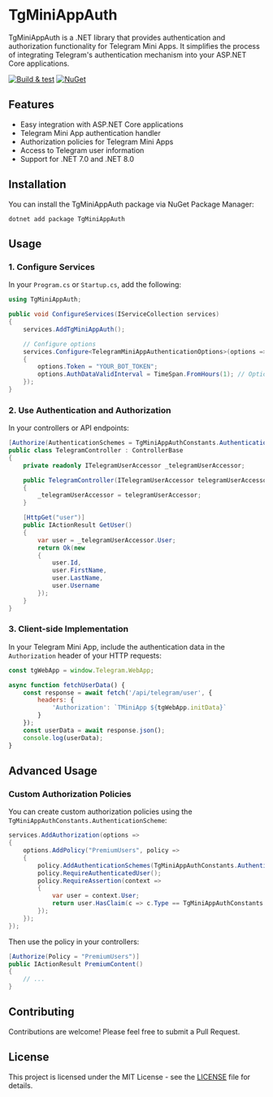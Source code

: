 # TgMiniAppAuth

TgMiniAppAuth is a .NET library that provides authentication and authorization functionality for Telegram Mini Apps. It simplifies the process of integrating Telegram's authentication mechanism into your ASP.NET Core applications.

[![Build & test](https://github.com/nazarovsa/TgMiniAppAuth/actions/workflows/dotnet-build-and-test.yml/badge.svg)](https://github.com/nazarovsa/TgMiniAppAuth/actions/workflows/dotnet-build-and-test.yml)
[![NuGet](https://img.shields.io/nuget/v/TgMiniAppAuth.svg)](https://www.nuget.org/packages/TgMiniAppAuth/)

## Features

- Easy integration with ASP.NET Core applications
- Telegram Mini App authentication handler
- Authorization policies for Telegram Mini Apps
- Access to Telegram user information
- Support for .NET 7.0 and .NET 8.0

## Installation

You can install the TgMiniAppAuth package via NuGet Package Manager:

```
dotnet add package TgMiniAppAuth
```

## Usage

### 1. Configure Services

In your `Program.cs` or `Startup.cs`, add the following:

```csharp
using TgMiniAppAuth;

public void ConfigureServices(IServiceCollection services)
{
    services.AddTgMiniAppAuth();

    // Configure options
    services.Configure<TelegramMiniAppAuthenticationOptions>(options =>
    {
        options.Token = "YOUR_BOT_TOKEN";
        options.AuthDataValidInterval = TimeSpan.FromHours(1); // Optional: default is 2 hours
    });
}
```

### 2. Use Authentication and Authorization

In your controllers or API endpoints:

```csharp
[Authorize(AuthenticationSchemes = TgMiniAppAuthConstants.AuthenticationScheme)]
public class TelegramController : ControllerBase
{
    private readonly ITelegramUserAccessor _telegramUserAccessor;

    public TelegramController(ITelegramUserAccessor telegramUserAccessor)
    {
        _telegramUserAccessor = telegramUserAccessor;
    }

    [HttpGet("user")]
    public IActionResult GetUser()
    {
        var user = _telegramUserAccessor.User;
        return Ok(new
        {
            user.Id,
            user.FirstName,
            user.LastName,
            user.Username
        });
    }
}
```

### 3. Client-side Implementation

In your Telegram Mini App, include the authentication data in the `Authorization` header of your HTTP requests:

```javascript
const tgWebApp = window.Telegram.WebApp;

async function fetchUserData() {
    const response = await fetch('/api/telegram/user', {
        headers: {
            'Authorization': `TMiniApp ${tgWebApp.initData}`
        }
    });
    const userData = await response.json();
    console.log(userData);
}
```

## Advanced Usage

### Custom Authorization Policies

You can create custom authorization policies using the `TgMiniAppAuthConstants.AuthenticationScheme`:

```csharp
services.AddAuthorization(options =>
{
    options.AddPolicy("PremiumUsers", policy =>
    {
        policy.AddAuthenticationSchemes(TgMiniAppAuthConstants.AuthenticationScheme);
        policy.RequireAuthenticatedUser();
        policy.RequireAssertion(context =>
        {
            var user = context.User;
            return user.HasClaim(c => c.Type == TgMiniAppAuthConstants.Claims.IsPremium && c.Value == "True");
        });
    });
});
```

Then use the policy in your controllers:

```csharp
[Authorize(Policy = "PremiumUsers")]
public IActionResult PremiumContent()
{
    // ...
}
```

## Contributing

Contributions are welcome! Please feel free to submit a Pull Request.

## License

This project is licensed under the MIT License - see the [LICENSE](LICENSE) file for details.
